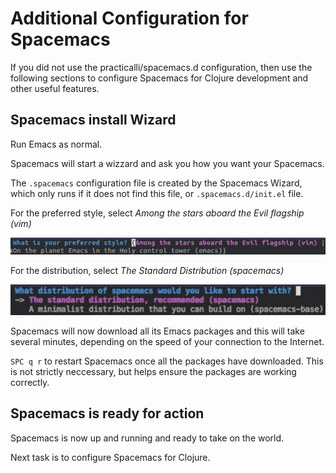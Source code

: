# Additional Configuration for Spacemacs

If you did not use the practicalli/spacemacs.d configuration, then use the following sections to configure Spacemacs for Clojure development and other useful features.


## Spacemacs install Wizard
Run Emacs as normal.

Spacemacs will start a wizzard and ask you how you want your Spacemacs.

The `.spacemacs` configuration file is created by the Spacemacs Wizard, which only runs if it does not find this file, or `.spacemacs.d/init.el` file.

For the preferred style, select *Among the stars aboard the Evil flagship (vim)*

![Spacemacs install wizard - editing style](/images/spacemacs-install-wizard-editing-style.png)

For the distribution, select *The Standard Distribution (spacemacs)*

![Spacemacs install wizard - editing style](/images/spacemacs-install-wizard-distribution.png)


Spacemacs will now download all its Emacs packages and this will take several minutes, depending on the speed of your connection to the Internet.

`SPC q r` to restart Spacemacs once all the packages have downloaded.  This is not strictly neccessary, but helps ensure the packages are working correctly.

## Spacemacs is ready for action

Spacemacs is now up and running and ready to take on the world.

Next task is to configure Spacemacs for Clojure.
